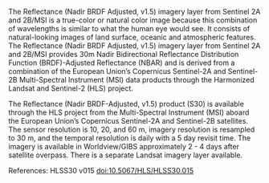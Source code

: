 The Reflectance (Nadir BRDF Adjusted, v1.5) imagery layer from Sentinel 2A and 2B/MSI is a true-color or natural color image because this combination of wavelengths is similar to what the human eye would see. It consists of natural-looking images of land surface, oceanic and atmospheric features. The Reflectance (Nadir BRDF Adjusted, v1.5) imagery layer from Sentinel 2A and 2B/MSI provides 30m Nadir Bidirectional Reflectance Distribution Function (BRDF)-Adjusted Reflectance (NBAR) and is derived from a combination of the European Union’s Copernicus Sentinel-2A and Sentinel-2B Multi-Spectral Instrument (MSI) data products through the Harmonized Landsat and Sentinel-2 (HLS) project.

The Reflectance (Nadir BRDF-Adjusted, v1.5) product (S30) is available through the HLS project from the Multi-Spectral Instrument (MSI) aboard the European Union’s Copernicus Sentinel-2A and Sentinel-2B satellites. The sensor resolution is 10, 20, and 60 m, imagery resolution is resampled to 30 m, and the temporal resolution is daily with a 5 day revisit time. The imagery is available in Worldview/GIBS approximately 2 - 4 days after satellite overpass. There is a separate Landsat imagery layer available.

References: HLSS30 v015 [doi:10.5067/HLS/HLSS30.015](https://doi.org/10.5067/HLS/HLSS30.015)
